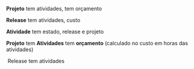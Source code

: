 **Projeto** tem atividades, tem orçamento

**Release** tem atividades, custo

**Atividade**  tem estado, release e projeto



**Projeto** tem **Atividades** tem **orçamento** (calculado no custo em horas das atividades)

​	Release tem atividades 


